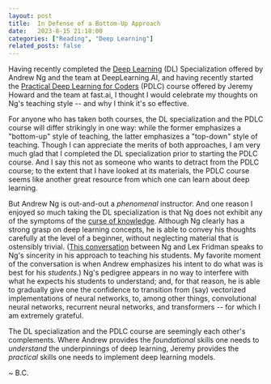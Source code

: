 ```yaml
---
layout: post
title:  In Defense of a Bottom-Up Approach
date:   2023-8-15 21:18:00
categories: ["Reading", "Deep Learning"]
related_posts: false
---
```


Having recently completed the [Deep Learning](https://www.coursera.org/specializations/deep-learning?utm_medium=sem&utm_source=gg&utm_campaign=B2C_NAMER_deep-learning_deeplearning-ai_FTCOF_specializations_country-US-country-CA&campaignid=904733485&adgroupid=148411448815&device=c&keyword=&matchtype=&network=g&devicemodel=&adposition=&creativeid=654837734383&hide_mobile_promo&gclid=CjwKCAjwxOymBhAFEiwAnodBLPzAv2Q5VXwnHJSr0WPB5nzGMBfAgHnhBjHVr-LX7KNwcjHPa_TWQRoCkwIQAvD_BwE) (DL) Specialization offered by Andrew Ng and the team at DeepLearning.AI, and having recently started the [Practical Deep Learning for Coders](https://course.fast.ai/) (PDLC) course offered by Jeremy Howard and the team at fast.ai, I thought I would celebrate my thoughts on Ng's teaching style -- and why I think it's so effective.   

For anyone who has taken both courses, the DL specialization and the PDLC course will differ strikingly in one way: while the former emphasizes a "bottom-up" style of teaching, the latter emphasizes a "top-down" style of teaching. Though I can appreciate the merits of both approaches, I am very much glad that I completed the DL specialization prior to starting the PDLC course. And I say this not as someone who wants to detract from the PDLC course; to the extent that I have looked at its materials, the PDLC course seems like another great resource from which one can learn about deep learning. 

But Andrew Ng is out-and-out a *phenomenal* instructor. And one reason I enjoyed so much taking the DL specialization is that Ng does not exhibit any of the symptoms of the [curse of knowledge](https://en.wikipedia.org/wiki/Curse_of_knowledge). Although Ng clearly has a strong grasp on deep learning concepts, he is able to convey his thoughts carefully at the level of a beginner, without neglecting material that is ostensibly trivial. ([This conversation](https://www.youtube.com/watch?v=0jspaMLxBig) between Ng and Lex Fridman speaks to Ng's sincerity in his approach to teaching his students. My favorite moment of the conversation is when Andrew emphasizes his intent to do what was is best for his *students*.) Ng's pedigree appears in no way to interfere with what he expects his students to understand; and, for that reason, he is able to gradually give one the confidence to transition from (say) vectorized implementations of neural networks, to, among other things, convolutional neural networks, recurrent neural networks, and transformers -- for which I am extremely grateful. 

The DL specialization and the PDLC course are seemingly each other's complements. Where Andrew provides the *foundational* skills one needs to *understand* the underpinnings of deep learning, Jeremy provides the *practical* skills one needs to implement deep learning models.

~ B.C. 

